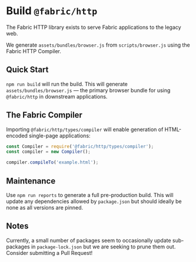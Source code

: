 # Build `@fabric/http`
The Fabric HTTP library exists to serve Fabric applications to the legacy web.

We generate `assets/bundles/browser.js` from `scripts/browser.js` using the Fabric HTTP Compiler.

## Quick Start
`npm run build` will run the build.  This will generate `assets/bundles/browser.js` — the primary browser bundle for using `@fabric/http` in downstream applications.

## The Fabric Compiler
Importing `@fabric/http/types/compiler` will enable generation of HTML-encoded single-page applications:
```js
const Compiler = require('@fabric/http/types/compiler');
const compiler = new Compiler();

compiler.compileTo('example.html');
```

## Maintenance
Use `npm run reports` to generate a full pre-production build.  This will update any dependencies allowed by `package.json` but should ideally be none as all versions are pinned.

## Notes
Currently, a small number of packages seem to occasionally update sub-packages in `package-lock.json` but we are seeking to prune them out.  Consider submitting a Pull Request!
